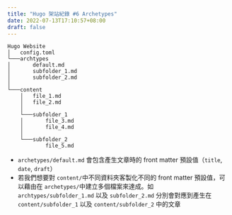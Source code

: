 ```yaml
---
title: "Hugo 架站紀錄 #6 Archetypes"
date: 2022-07-13T17:10:57+08:00
draft: false
---
```

```
Hugo Website
│   config.toml
└───archtypes
│       default.md
│       subfolder_1.md
│       subfolder_2.md
│
└───content
    │   file_1.md
    │   file_2.md
    │
    └───subfolder_1
    │       file_3.md
    │       file_4.md
    │   
    └───subfolder_2
            file_5.md

```

- `archetypes/default.md` 會包含產生文章時的 front matter 預設值（`title`, `date`, `draft`）
- 若我們想要對 `content/`中不同資料夾客製化不同的 front matter 預設值，可以藉由在 `archetypes/`中建立多個檔案來達成。如 `archtypes/subfolder_1.md` 以及 `subfolder_2.md` 分別會對應到產生在 `content/subfolder_1` 以及 `content/subfolder_2` 中的文章
